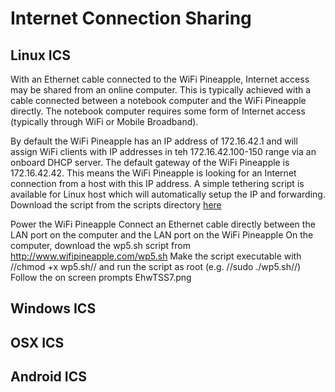 # Internet Connection Sharing

## Linux ICS

With an Ethernet cable connected to the WiFi Pineapple, Internet access may be shared from an online computer. This is typically achieved with a cable connected between a notebook computer and the WiFi Pineapple directly. The notebook computer requires some form of Internet access (typically through WiFi or Mobile Broadband).

By default the WiFi Pineapple has an IP address of 172.16.42.1 and will assign WiFi clients with IP addresses in teh 172.16.42.100-150 range via an onboard DHCP server. The default gateway of the WiFi Pineapple is 172.16.42.42. This means the WiFi Pineapple is looking for an Internet connection from a host with this IP address. A simple tethering script is available for Linux host which will automatically setup the IP and forwarding. Download the script from the scripts directory [here](scripts/wp5.sh)

Power the WiFi Pineapple
Connect an Ethernet cable directly between the LAN port on the computer and the LAN port on the WiFi Pineapple
On the computer, download the wp5.sh script from http://www.wifipineapple.com/wp5.sh
Make the script executable with //chmod +x wp5.sh// and run the script as root (e.g. //sudo ./wp5.sh//)
Follow the on screen prompts
EhwTSS7.png

## Windows ICS

## OSX ICS

## Android ICS